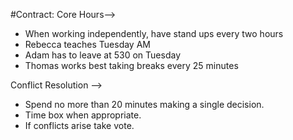 #Contract:
Core Hours—>

- When working independently, have stand ups every two hours
- Rebecca teaches Tuesday AM
- Adam has to leave at 530 on Tuesday
- Thomas works best taking breaks every 25 minutes

Conflict Resolution —>
- Spend no more than 20 minutes making a single decision.
- Time box when appropriate.
- If conflicts arise take vote.
